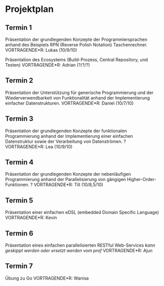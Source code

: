 # Projektplan

## Termin 1

Präsentation der grundlegenden Konzepte der Programmiersprachen anhand des
Beispiels RPN (Reverse Polish Notation) Taschenrechner.
VORTRAGENDE\*R: Lukas (10/9/10)

Präsentation des Ecosystems (Build-Prozess, Central Repository, und Testen)
VORTRAGENDE\*R: Adrian (?/?/?)

## Termin 2

Präsentation der Unterstützung für generische Programmierung und der
Wiederverwendbarkeit von Funktionalität anhand der Implementierung einfacher Datenstrukturen.
VORTRAGENDE\*R: Daniel (10/7/10)

## Termin 3

Präsentation der grundlegenden Konzepte der funktionalen Programmierung anhand
der Implementierung einer einfachen Datenstruktur sowie der Verarbeitung von Datenströmen.
? VORTRAGENDE\*R: Lea (10/9/10)

## Termin 4

Präsentation der grundlegenden Konzepte der nebenläufigen Programmierung anhand
der Parallelisierung von gängigen Higher-Order-Funktionen.
? VORTRAGENDE\*R: Till (10/8,5/10)

## Termin 5

Präsentation einer einfachen eDSL (embedded Domain Specific Language)
VORTRAGENDE\*R: Kevin

## Termin 6

Präsentation eines einfachen parallelisierten RESTful Web-Services
_kann geskippt werden oder ersetzt werden vom prof_
VORTRAGENDE\*R: Ajun

## Termin 7

Übung zu Go
VORTRAGENDE\*R: Wanisa
